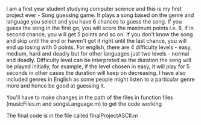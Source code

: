 I am a first year student studying computer science and this is my first project ever - Song guessing game.
It plays a song based on the genre and language you select and you have 6 chances to guess the song.
If you guess the song in the first go, you will score the maximum points i.e. 6, if in second chance, you will get 5 points and so on.
If you don't know the song and skip until the end or haven't got it right until the last chance, you will end up losing with 0 points.
For english, there are 4 difficulty levels - easy, medium, hard and deadly but for other languages just two levels - normal and deadly.
Difficulty level can be interpreted as the duration the song will be played initially, for example, if the level chosen in easy, it will play for 5 seconds
in other cases the duration will keep on decreasing.
I have also included genres in English as some people might listen to a particular genre more and hence be good at guessing it.

You'll have to make changes in the path of the files in function files (musicFiles.m and songsLanguage.m) to get the code working

The final code is in the file called finalProjectASCII.m
